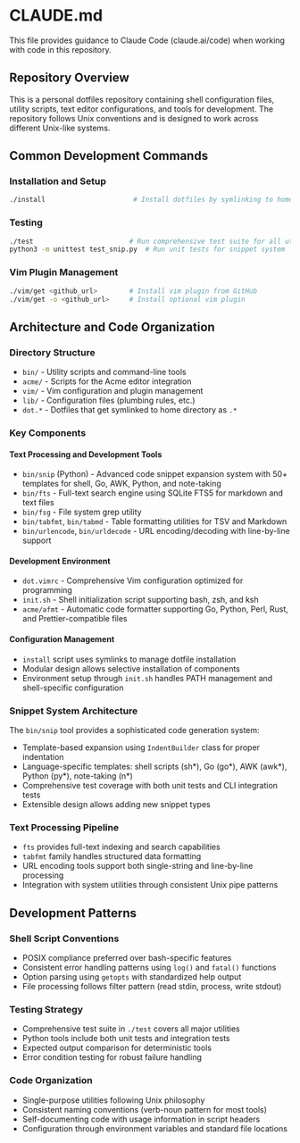 # CLAUDE.md

This file provides guidance to Claude Code (claude.ai/code) when working with code in this repository.

## Repository Overview

This is a personal dotfiles repository containing shell configuration files, utility scripts, text editor configurations, and tools for development. The repository follows Unix conventions and is designed to work across different Unix-like systems.

## Common Development Commands

### Installation and Setup
```bash
./install                      # Install dotfiles by symlinking to home directory
```

### Testing
```bash
./test                        # Run comprehensive test suite for all utilities
python3 -m unittest test_snip.py  # Run unit tests for snippet system
```

### Vim Plugin Management
```bash
./vim/get <github_url>        # Install vim plugin from GitHub
./vim/get -o <github_url>     # Install optional vim plugin
```

## Architecture and Code Organization

### Directory Structure
- `bin/` - Utility scripts and command-line tools
- `acme/` - Scripts for the Acme editor integration
- `vim/` - Vim configuration and plugin management
- `lib/` - Configuration files (plumbing rules, etc.)
- `dot.*` - Dotfiles that get symlinked to home directory as `.*`

### Key Components

#### Text Processing and Development Tools
- `bin/snip` (Python) - Advanced code snippet expansion system with 50+ templates for shell, Go, AWK, Python, and note-taking
- `bin/fts` - Full-text search engine using SQLite FTS5 for markdown and text files
- `bin/fsg` - File system grep utility
- `bin/tabfmt`, `bin/tabmd` - Table formatting utilities for TSV and Markdown
- `bin/urlencode`, `bin/urldecode` - URL encoding/decoding with line-by-line support

#### Development Environment
- `dot.vimrc` - Comprehensive Vim configuration optimized for programming
- `init.sh` - Shell initialization script supporting bash, zsh, and ksh
- `acme/afmt` - Automatic code formatter supporting Go, Python, Perl, Rust, and Prettier-compatible files

#### Configuration Management
- `install` script uses symlinks to manage dotfile installation
- Modular design allows selective installation of components
- Environment setup through `init.sh` handles PATH management and shell-specific configuration

### Snippet System Architecture
The `bin/snip` tool provides a sophisticated code generation system:
- Template-based expansion using `IndentBuilder` class for proper indentation
- Language-specific templates: shell scripts (sh*), Go (go*), AWK (awk*), Python (py*), note-taking (n*)
- Comprehensive test coverage with both unit tests and CLI integration tests
- Extensible design allows adding new snippet types

### Text Processing Pipeline
- `fts` provides full-text indexing and search capabilities
- `tabfmt` family handles structured data formatting
- URL encoding tools support both single-string and line-by-line processing
- Integration with system utilities through consistent Unix pipe patterns

## Development Patterns

### Shell Script Conventions
- POSIX compliance preferred over bash-specific features
- Consistent error handling patterns using `log()` and `fatal()` functions
- Option parsing using `getopts` with standardized help output
- File processing follows filter pattern (read stdin, process, write stdout)

### Testing Strategy
- Comprehensive test suite in `./test` covers all major utilities
- Python tools include both unit tests and integration tests
- Expected output comparison for deterministic tools
- Error condition testing for robust failure handling

### Code Organization
- Single-purpose utilities following Unix philosophy
- Consistent naming conventions (verb-noun pattern for most tools)
- Self-documenting code with usage information in script headers
- Configuration through environment variables and standard file locations